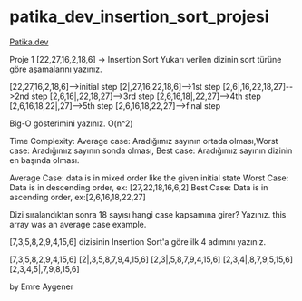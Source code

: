# patika_dev_insertion_sort_projesi
[Patika.dev](https://www.patika.dev/tr)

Proje 1
[22,27,16,2,18,6] -> Insertion Sort
Yukarı verilen dizinin sort türüne göre aşamalarını yazınız.

[22,27,16,2,18,6]-->initial step
[2|,27,16,22,18,6]-->1st step
[2,6|,16,22,18,27]-->2nd step
[2,6,16|,22,18,27]-->3rd step
[2,6,16,18|,22,27]-->4th step
[2,6,16,18,22|,27]-->5th step
[2,6,16,18,22,27]-->final step

Big-O gösterimini yazınız.
O(n^2)

Time Complexity: Average case: Aradığımız sayının ortada olması,Worst case: Aradığımız sayının sonda olması, Best case: Aradığımız sayının dizinin en başında olması.

Average Case: data is in mixed order like the given initial state
Worst Case: Data is in descending order, ex: [27,22,18,16,6,2]
Best Case: Data is in ascending order, ex:[2,6,16,18,22,27]

Dizi sıralandıktan sonra 18 sayısı hangi case kapsamına girer? Yazınız.
this array was an average case example.

[7,3,5,8,2,9,4,15,6] dizisinin Insertion Sort'a göre ilk 4 adımını yazınız.

[7,3,5,8,2,9,4,15,6]
[2|,3,5,8,7,9,4,15,6]
[2,3|,5,8,7,9,4,15,6]
[2,3,4|,8,7,9,5,15,6]
[2,3,4,5|,7,9,8,15,6]

by Emre Aygener
